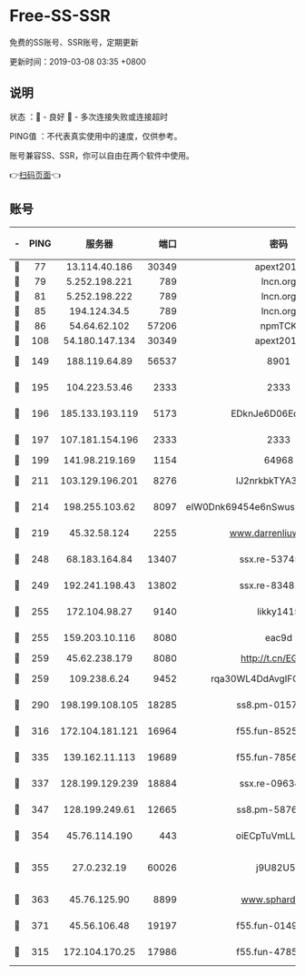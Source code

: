 # Free-SS-SSR

免费的SS账号、SSR账号，定期更新

更新时间：2019-03-08 03:35 +0800

## 说明

状态     ：🙂 - 良好 🙁 - 多次连接失败或连接超时

PING值   ：不代表真实使用中的速度，仅供参考。

账号兼容SS、SSR，你可以自由在两个软件中使用。

👉[扫码页面](https://liesauer.github.io/Free-SS-SSR/)👈

## 账号

|-|PING|服务器|端口|密码|加密方式|区域|
|:----:|:----:|:-----:|-----:|:----:|:----:|:----:|
|🙂|77|13.114.40.186|30349|apext2019|chacha20|JP|
|🙂|79|5.252.198.221|789|lncn.org|rc4|JP|
|🙂|81|5.252.198.222|789|lncn.org|rc4|JP|
|🙂|85|194.124.34.5|789|lncn.org|rc4|JP|
|🙂|86|54.64.62.102|57206|npmTCK|rc4-md5|JP|
|🙂|108|54.180.147.134|30349|apext2019|chacha20|KR|
|🙂|149|188.119.64.89|56537|8901|aes-256-cfb|RU|
|🙂|195|104.223.53.46|2333|2333|aes-256-cfb|US|
|🙂|196|185.133.193.119|5173|EDknJe6D06EoWDaw|aes-256-cfb|US|
|🙂|197|107.181.154.196|2333|2333|aes-256-cfb|US|
|🙂|199|141.98.219.169|1154|64968|chacha20|US|
|🙂|211|103.129.196.201|8276|lJ2nrkbkTYA30wv0|aes-256-cfb|US|
|🙂|214|198.255.103.62|8097|eIW0Dnk69454e6nSwuspv9DmS201tQ0D|aes-256-cfb|US|
|🙂|219|45.32.58.124|2255|www.darrenliuwei.com|aes-256-cfb|JP|
|🙂|248|68.183.164.84|13407|ssx.re-53745129|aes-256-cfb|US|
|🙂|249|192.241.198.43|13802|ssx.re-83481697|aes-256-cfb|US|
|🙂|255|172.104.98.27|9140|likky1415|aes-256-cfb|JP|
|🙂|255|159.203.10.116|8080|eac9d|aes-256-cfb|CA|
|🙂|259|45.62.238.179|8080|http://t.cn/EGJIyrl|rc4-md5|CA|
|🙂|259|109.238.6.24|9452|rqa30WL4DdAvgIFG6Fs3znzTa|aes-256-cfb|FR|
|🙂|290|198.199.108.105|18285|ss8.pm-01574549|aes-256-cfb|US|
|🙂|316|172.104.181.121|16964|f55.fun-85258208|aes-256-cfb|SG|
|🙂|335|139.162.11.113|19689|f55.fun-78561248|aes-256-cfb|SG|
|🙂|337|128.199.129.239|18884|ssx.re-09634960|aes-256-cfb|SG|
|🙂|347|128.199.249.61|12665|ss8.pm-58768243|aes-256-cfb|SG|
|🙂|354|45.76.114.190|443|oiECpTuVmLLxk4Ts|aes-256-cfb|AU|
|🙂|355|27.0.232.19|60026|j9U82U53|xchacha20-ietf-poly1305|HK|
|🙂|363|45.76.125.90|8899|www.sphard.com|aes-256-cfb|AU|
|🙂|371|45.56.106.48|19197|f55.fun-01494565|aes-256-cfb|US|
|🙂|315|172.104.170.25|17986|f55.fun-47859679|aes-256-cfb|SG|
